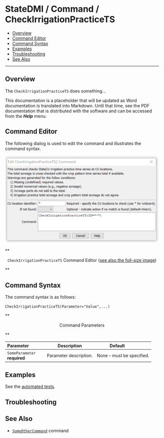 # StateDMI / Command / CheckIrrigationPracticeTS #

* [Overview](#overview)
* [Command Editor](#command-editor)
* [Command Syntax](#command-syntax)
* [Examples](#examples)
* [Troubleshooting](#troubleshooting)
* [See Also](#see-also)

-------------------------

## Overview ##

The `CheckIrrigationPracticeTS` does something...

This documentation is a placeholder that will be updated as Word documentation is translated into Markdown.
Until that time, see the PDF documentation that is distributed with the software and can be accessed
from the ***Help*** menu.

## Command Editor ##

The following dialog is used to edit the command and illustrates the command syntax.

![CheckIrrigationPracticeTS](CheckIrrigationPracticeTS.png)

**<p style="text-align: center;">
`CheckIrrigationPracticeTS` Command Editor (<a href="../CheckIrrigationPracticeTS.png">see also the full-size image</a>)
</p>**

## Command Syntax ##

The command syntax is as follows:

```text
CheckIrrigationPracticeTS(Parameter="Value",...)
```
**<p style="text-align: center;">
Command Parameters
</p>**

| **Parameter**&nbsp;&nbsp;&nbsp;&nbsp;&nbsp;&nbsp;&nbsp;&nbsp;&nbsp;&nbsp;&nbsp;&nbsp; | **Description** | **Default**&nbsp;&nbsp;&nbsp;&nbsp;&nbsp;&nbsp;&nbsp;&nbsp;&nbsp;&nbsp; |
| --------------|-----------------|----------------- |
|`SomeParameter`<br>**required**|Parameter description.|None – must be specified.|

## Examples ##

See the [automated tests](https://github.com/OpenWaterFoundation/cdss-app-statedmi-main/tree/master/test/regression/commands/CheckIrrigationPracticeTS).

## Troubleshooting ##

## See Also ##

* [`SomeOtherCommand`](../SomeOtherCommand/SomeOtherCommand) command
